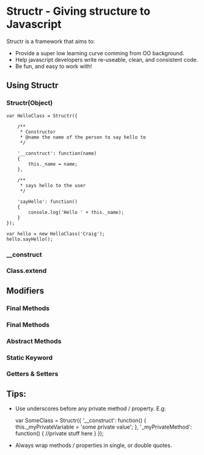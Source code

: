 Structr - Giving structure to Javascript            
======================================== 
Structr is a framework that aims to:

* Provide a super low learning curve comming from OO background. 
* Help javascript developers write re-useable, clean, and consistent code.
* Be fun, and easy to work with!
		   
		
Using Structr
-------------
               
### Structr(Object) 

	var HelloClass = Structr({  
		
		/**
		 * Constructor
		 * @name the name of the person to say hello to
		 */
		    
		'__construct': function(name)
		{
			this._name = name;
		},                
		
		/**
		 * says hello to the user 
		 */
		 
		'sayHello': function()
		{
			console.log('Hello ' + this._name);
		}
	});                      

	var hello = new HelloClass('Craig');         
	hello.sayHello();  

                   
### __construct   
### Class.extend

Modifiers
---------      
                      
                        
### Final Methods
                        
### Final Methods 

### Abstract Methods
    
### Static Keyword 

### Getters & Setters     


Tips:
----

* Use underscores before any private method / property. E.g:
	
	var SomeClass = Structr({
		'__construct': function()
		{
			this._myPrivateVariable = 'some private value';
		},
		'_myPrivateMethod': function()
		{
			//private stuff here
		}
	});
	
* Always wrap methods / properties in single, or double quotes. 


	


